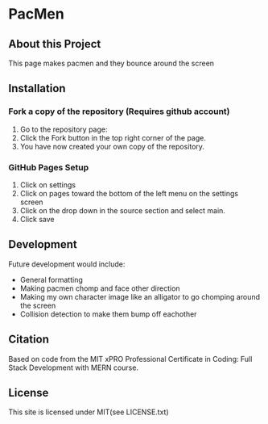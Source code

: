 # PacMen
## About this Project  
This page makes pacmen and they bounce around the screen

## Installation

### Fork a copy of the repository (Requires github account)
1. Go to the repository page:
2. Click the Fork button in the top right corner of the page.
3. You have now created your own copy of the repository.

### GitHub Pages Setup 
1. Click on settings
2. Click on pages toward the bottom of the left menu on the settings screen
3. Click on the drop down in the source section and select main.
4. Click save


## Development
Future development would include:
- General formatting
- Making pacmen chomp and face other direction
- Making my own character image like an alligator to go chomping around the screen
- Collision detection to make them bump off eachother

## Citation
Based on code from the MIT xPRO Professional Certificate in Coding: Full Stack Development with MERN course.
  
## License  
This site is licensed under MIT(see LICENSE.txt)  
